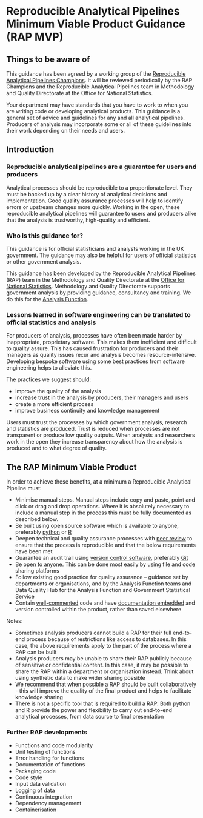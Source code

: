 # Reproducible Analytical Pipelines Minimum Viable Product Guidance (RAP MVP)

## Things to be aware of

This guidance has been agreed by a working group of the [Reproducible Analytical Pipelines Champions](https://gss.civilservice.gov.uk/about-us/champion-networks/reproducible-analytical-pipeline-rap-champions/).
It will be reviewed periodically by the RAP Champions and the Reproducible Analytical Pipelines team in Methodology and Quality Directorate at the Office for National Statistics.

Your department may have standards that you have to work to when you are writing code or developing analytical products.
This guidance is a general set of advice and guidelines for any and all analytical pipelines.
Producers of analysis may incorporate some or all of these guidelines into their work depending on their needs and users.

## Introduction

### Reproducible analytical pipelines are a guarantee for users and producers

Analytical processes should be reproducible to a proportionate level.
They must be backed up by a clear history of analytical decisions and implementation.
Good quality assurance processes will help to identify errors or upstream changes more quickly.
Working in the open, these reproducible analytical pipelines will guarantee to users and producers alike that the analysis is trustworthy, high-quality and efficient.

### Who is this guidance for?

This guidance is for official statisticians and analysts working in the UK government.
The guidance may also be helpful for users of official statistics or other government analysis.

This guidance has been developed by the Reproducible Analytical Pipelines (RAP) team in the Methodology and Quality Directorate at the [Office for National Statistics](https://www.ons.gov.uk/aboutus).
Methodology and Quality Directorate supports government analysis by providing guidance, consultancy and training. We do this for the [Analysis Function](https://www.gov.uk/government/organisations/government-analysis-function).

### Lessons learned in software engineering can be translated to official statistics and analysis

For producers of analysis, processes have often been made harder by inappropriate, proprietary software. This makes them inefficient and difficult to quality assure.
This has caused frustration for producers and their managers as quality issues recur and analysis becomes resource-intensive.
Developing bespoke software using some best practices from software engineering helps to alleviate this.

The practices we suggest should:
- improve the quality of the analysis
- increase trust in the analysis by producers, their managers and users
- create a more efficient process
- improve business continuity and knowledge management

Users must trust the processes by which government analysis, research and statistics are produced.
Trust is reduced when processes are not transparent or produce low quality outputs.
When analysts and researchers work in the open they increase transparency about how the analysis is produced and to what degree of quality.

## The RAP Minimum Viable Product

In order to achieve these benefits, at a minimum a Reproducible Analytical Pipeline must:
- Minimise manual steps. Manual steps include copy and paste, point and click or drag and drop operations. Where it is absolutely necessary to include a manual step in the process this must be fully documented as described below.
- Be built using open source software which is available to anyone, preferably [python](https://www.python.org/) or [R](https://www.r-project.org/)
- Deepen technical and quality assurance processes with [peer review](https://best-practice-and-impact.github.io/qa-of-code-guidance/peer_review.html) to ensure that the process is reproducible and that the below requirements have been met
- Guarantee an audit trail using [version control software](https://best-practice-and-impact.github.io/qa-of-code-guidance/version_control.html#why-do-we-need-version-control), preferably [Git](https://git-scm.com/)
- Be [open to anyone](https://best-practice-and-impact.github.io/qa-of-code-guidance/project_documentation.html#open-source-your-code-span-role-image-aria-label-difficulty-rating-2-out-of-5-span). This can be done most easily by using file and code sharing platforms
- Follow existing good practice for quality assurance – guidance set by departments or organisations, and by the Analysis Function teams and Data Quality Hub for the Analysis Function and Government Statistical Service
- Contain [well-commented](https://best-practice-and-impact.github.io/qa-of-code-guidance/code_documentation.html#comments-span-role-image-aria-label-difficulty-rating-1-out-of-5-span) code and have [documentation embedded](https://best-practice-and-impact.github.io/qa-of-code-guidance/project_documentation.html) and version controlled within the product, rather than saved elsewhere


Notes:
- Sometimes analysis producers cannot build a RAP for their full end-to-end process because of restrictions like access to databases. In this case, the above requirements apply to the part of the process where a RAP can be built
- Analysis producers may be unable to share their RAP publicly because of sensitive or confidential content. In this case, it may be possible to share the RAP within a department or organisation instead. Think about using synthetic data to make wider sharing possible
- We recommend that when possible a RAP should be built collaboratively - this will improve the quality of the final product and helps to facilitate knowledge sharing
- There is not a specific tool that is required to build a RAP. Both python and R provide the power and flexibility to carry out end-to-end analytical processes, from data source to final presentation

### Further RAP developments
- Functions and code modularity
- Unit testing of functions
- Error handling for functions
- Documentation of functions
- Packaging code
- Code style
- Input data validation
- Logging of data
- Continuous integration
- Dependency management
- Containerisation
